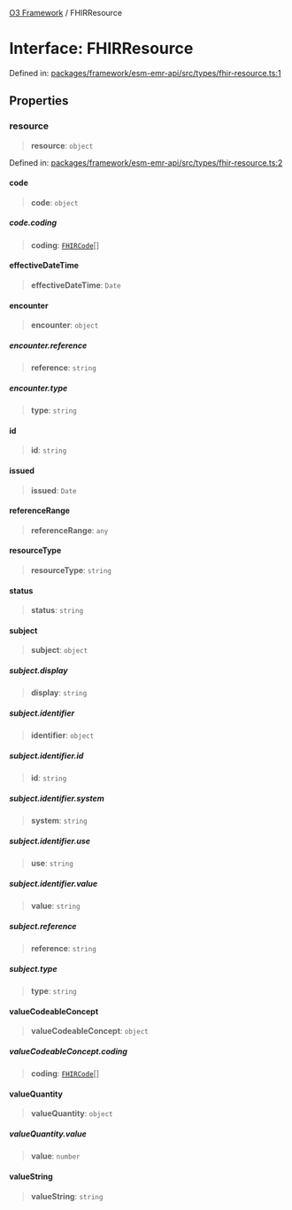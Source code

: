 [O3 Framework](../API.md) / FHIRResource

# Interface: FHIRResource

Defined in: [packages/framework/esm-emr-api/src/types/fhir-resource.ts:1](https://github.com/UjjawalPrabhat/openmrs-esm-core/blob/main/packages/framework/esm-emr-api/src/types/fhir-resource.ts#L1)

## Properties

### resource

> **resource**: `object`

Defined in: [packages/framework/esm-emr-api/src/types/fhir-resource.ts:2](https://github.com/UjjawalPrabhat/openmrs-esm-core/blob/main/packages/framework/esm-emr-api/src/types/fhir-resource.ts#L2)

#### code

> **code**: `object`

##### code.coding

> **coding**: [`FHIRCode`](FHIRCode.md)[]

#### effectiveDateTime

> **effectiveDateTime**: `Date`

#### encounter

> **encounter**: `object`

##### encounter.reference

> **reference**: `string`

##### encounter.type

> **type**: `string`

#### id

> **id**: `string`

#### issued

> **issued**: `Date`

#### referenceRange

> **referenceRange**: `any`

#### resourceType

> **resourceType**: `string`

#### status

> **status**: `string`

#### subject

> **subject**: `object`

##### subject.display

> **display**: `string`

##### subject.identifier

> **identifier**: `object`

##### subject.identifier.id

> **id**: `string`

##### subject.identifier.system

> **system**: `string`

##### subject.identifier.use

> **use**: `string`

##### subject.identifier.value

> **value**: `string`

##### subject.reference

> **reference**: `string`

##### subject.type

> **type**: `string`

#### valueCodeableConcept

> **valueCodeableConcept**: `object`

##### valueCodeableConcept.coding

> **coding**: [`FHIRCode`](FHIRCode.md)[]

#### valueQuantity

> **valueQuantity**: `object`

##### valueQuantity.value

> **value**: `number`

#### valueString

> **valueString**: `string`
